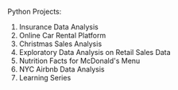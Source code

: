 Python Projects:

1. Insurance Data Analysis
2. Online Car Rental Platform
3. Christmas Sales Analysis
4. Exploratory Data Analysis on Retail Sales Data
5. Nutrition Facts for McDonald's Menu
6. NYC Airbnb Data Analysis
7. Learning Series
